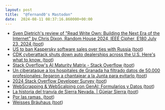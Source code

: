```yaml
---
layout: post
title:  "@fernand0's Mastodon"
date:  2024-08-11 08:37:16.860000+00:00
---
```

*  [Sven Dietrich's review of "Read Write Own: Building the Next Era of the Internet"
       by Chris Dixon, Random House 2024,
       IEEE Cipher, E180 July 23, 2024 ](https://www.ieee-security.org/Cipher/BookReviews/2024/Dixon_by_dietrich.htm) ([toot](https://mastodon.social/@fernand0/112942477269487905))
*  [US to ban Kaspersky software sales over ties with Russia ](https://www.scmagazine.com/news/us-to-ban-kaspersky-software-sales-over-ties-with-russia-reports-sa) ([toot](https://mastodon.social/@fernand0/112942174681874156))
*  [CDK cyberattack shuts down auto dealerships across the U.S. Here's what to know. ](https://www.cbsnews.com/news/cdk-cyber-attack-outage-auto-dealerships-cbs-news-explains) ([toot](https://mastodon.social/@fernand0/112941539810546117))
*  [Stack Overflow's AI Maturity Matrix - Stack Overflow ](https://stackoverflow.co/teams/resources/ai-maturity-matrix?mkt_tok=NzE5LUVNSC01NjYAAAGUiewR1eRpwYP51eTfVYcLHCrRydFAcqX29jRNHP-LftEh3qRYljsEBSV8a7C14EWHVm6VYDPBHqNHhICqNq8P9XLy41c0pR9F0M3IEPemiugnf) ([toot](https://mastodon.social/@fernand0/112940860821461517))
*  [Un ciberataque a los hospitales de Granada ha filtrado datos de 50.000 profesionales: llegaron a chantajear a la Junta para evitarlo ](https://www.genbeta.com/seguridad/ciberataque-a-hospitales-granada-ha-filtrado-datos-50-000-profesionales-llegaron-a-chantajear-a-junta-para-evitarl) ([toot](https://mastodon.social/@fernand0/112939966499463751))
*  [2024 Stack Overflow Developer Survey ](https://survey.stackoverflow.co/2024) ([toot](https://mastodon.social/@fernand0/112939762019104257))
*  [WebScrapping & WebScalping con GenAI: Formularios y Datos ](https://www.elladodelmal.com/2024/06/webscrapping-webscalping-con-genai.htm) ([toot](https://mastodon.social/@fernand0/112938898836591199))
*  [La historia del tranvía de Sierra Nevada. \| Güejar Sierra  ](https://www.guejarsierraturismo.com/la-historia-del-tranvia-sierra-nevada/) ([toot](https://mastodon.social/@fernand0/112938580708889493))
*  [Por las ramas. ](https://avecesunafoto.wordpress.com/2024/08/10/por-las-ramas) ([toot](https://mastodon.social/@fernand0/112938570624143161))
*  [Weisses Bräuhaus ](https://www.flickr.com/photos/fernand0/53894954411) ([toot](https://mastodon.social/@fernand0/112938506427532135))
